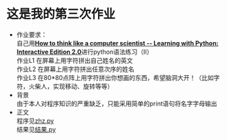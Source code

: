 # 这是我的第三次作业
* 作业要求：<br>
  自己用[**How to think like a computer scientist -- Learning with Python: Interactive Edition 2.0**](http://interactivepython.org/runestone/static/thinkcspy/index.html)进行python语法练习（II）<br>
  作业L1 在屏幕上用字符拼出自己姓名的英文<br>
  作业L2 在屏幕上用字符拼出任意次序的姓名<br>
  作业L3 在80*80点阵上用字符拼出你想画的东西，希望脑洞大开！（比如字符，火柴人，实现移动、旋转等等）<br>
* 背景<br>
  由于本人对程序知识的严重缺乏，只能采用简单的print语句将名字字母输出
* 正文<br>
  程序见[zhz.py](https://github.com/1098605130/computationalphysics_N2013301020058/blob/master/zuoye3/zhz.py)<br>
  结果见[结果.py](https://github.com/1098605130/computationalphysics_N2013301020058/blob/master/zuoye3/%E7%BB%93%E6%9E%9C.py)
